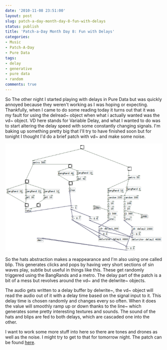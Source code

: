 ```yaml
---
date: '2010-11-08 23:51:00'
layout: post
slug: patch-a-day-month-day-8-fun-with-delays
status: publish
title: 'Patch-a-Day Month Day 8: Fun with Delays'
categories:
- Music
- Patch-A-Day
- Pure Data
tags:
- delay
- generative
- pure data
- random
comments: true
---
```


So The other night I started playing with delays in Pure Data but was quickly annoyed because they weren't working as I was hoping or expecting. Thankfully, when I came to do some reading today it turns out that it was my fault for using the delread~ object when what i actually wanted was the vd~ object. VD here stands for Variable Delay, and what I wanted to do was to start altering the delay speed with some constantly changing signals. I'm baking up something pretty big that I'll try to have finished soon but for tonight I thought I'd do a brief patch with vd~ and make some noise.



![Fun with Delays](/a/2010-11-08-patch-a-day-month-day-8-fun-with-delays/08-DelayFun.png)

So the hats abstraction makes a reappearance and I'm also using one called blip. This generates clicks and pops by having very short sections of sin waves play, subtle but useful in things like this. These get randomly triggered using the BangRands and a metro. The delay part of the patch is a bit of a mess but revolves around the vd~ and the delwrite~ objects.

The audio gets written to a delay buffer by delwrite~, the vd~ object will read the audio out of it with a delay time based on the signal input to it. This delay time is chosen randomly and changes every so often. When it does the value will smoothly ramp up or down thanks to the line~ which generates some pretty interesting textures and sounds. The sound of the hats and blips are fed to both delays, which are cascaded one into the other.

I want to work some more stuff into here so there are tones and drones as well as the noise. I might try to get to that for tomorrow night. The patch can be found [here](/a/2010-11-08-patch-a-day-month-day-8-fun-with-delays/08-DelayFun.zip).

